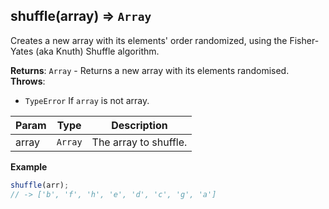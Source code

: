 <a name="shuffle"></a>

## shuffle(array) ⇒ <code>Array</code>
Creates a new array with its elements' order randomized,
using the Fisher-Yates (aka Knuth) Shuffle algorithm.

**Returns**: <code>Array</code> - Returns a new array with its elements randomised.  
**Throws**:

- <code>TypeError</code> If `array` is not array.


| Param | Type | Description |
| --- | --- | --- |
| array | <code>Array</code> | The array to shuffle. |

**Example**  
```js
shuffle(arr);
// -> ['b', 'f', 'h', 'e', 'd', 'c', 'g', 'a']
```
